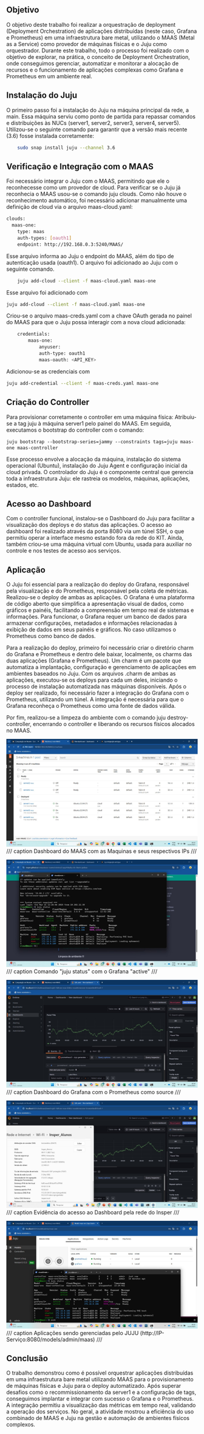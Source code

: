 ## Objetivo

O objetivo deste trabalho foi realizar a orquestração de deployment (Deployment Orchestration) de aplicações distribuídas (neste caso, Grafana e Prometheus) em uma infraestrutura bare metal, utilizando o MAAS (Metal as a Service) como provedor de máquinas físicas e o Juju como orquestrador. Durante este trabalho, todo o processo foi realizado com o objetivo de explorar, na prática, o conceito de Deployment Orchestration, onde conseguimos gerenciar, automatizar e monitorar a alocação de recursos e o funcionamento de aplicações complexas como Grafana e Prometheus em um ambiente real.

## Instalação do Juju
O primeiro passo foi a instalação do Juju na máquina principal da rede, a main. Essa máquina serviu como ponto de partida para repassar comandos e distribuições às NUCs (server1, server2, server3, server4, server5). Utilizou-se o seguinte comando para garantir que a versão mais recente (3.6) fosse instalada corretamente:

<!-- termynal -->

``` bash
    sudo snap install juju --channel 3.6
```

## Verificação e Integração com o MAAS
Foi necessário integrar o Juju com o MAAS, permitindo que ele o reconhecesse como um provedor de cloud. Para verificar se o Juju já reconhecia o MAAS usou-se o comando juju clouds. Como não houve o reconhecimento automático, foi necessário adicionar manualmente uma definição de cloud via o arquivo maas-cloud.yaml: 

``` bash
clouds:
  maas-one:
    type: maas
    auth-types: [oauth1]
    endpoint: http://192.168.0.3:5240/MAAS/
```



Esse arquivo informa ao Juju o endpoint do MAAS, além do tipo de autenticação usada (oauth1). O arquivo foi adicionado ao Juju com o seguinte comando.


<!-- termynal -->
``` bash
    juju add-cloud --client -f maas-cloud.yaml maas-one
``` 

Esse arquivo foi adicionado com

<!-- termynal -->

``` bash
juju add-cloud --client -f maas-cloud.yaml maas-one
```

Criou-se o arquivo maas-creds.yaml com a chave OAuth gerada no painel do MAAS para que o Juju possa interagir com a nova cloud adicionada:

``` bash
    credentials:
        maas-one:
            anyuser:
            auth-type: oauth1
            maas-oauth: <API_KEY>
```  

Adicionou-se as credenciais com

<!-- termynal -->

``` bash
juju add-credential --client -f maas-creds.yaml maas-one
```

## Criação do Controller

Para provisionar corretamente o controller em uma máquina física: Atribuiu-se a tag juju à máquina server1 pelo painel do MAAS. Em seguida, executamos o bootstrap do controller com o comando:

<!-- termynal -->

    juju bootstrap --bootstrap-series=jammy --constraints tags=juju maas-one maas-controller

Esse processo envolve a alocação da máquina, instalação do sistema operacional (Ubuntu), instalação do Juju Agent e configuração inicial da cloud privada. O controlador do Juju é o componente central que gerencia toda a infraestrutura Juju: ele rastreia os modelos, máquinas, aplicações, estados, etc. 

## Acesso ao Dashboard 
Com o controller funcional, instalou-se o Dashboard do Juju para facilitar a visualização dos deploys e do status das aplicações. O acesso ao dashboard foi realizado através da porta 8080 via um túnel SSH, o que permitiu operar a interface mesmo estando fora da rede do KIT. Ainda, também criou-se uma máquina virtual com Ubuntu, usada para auxiliar no controle e nos testes de acesso aos serviços.

## Aplicação
O Juju foi essencial para a realização do deploy do Grafana, responsável pela visualização e do Prometheus, responsável pela coleta de métricas. Realizou-se o deploy de ambas as aplicações. O Grafana é uma plataforma de código aberto que simplifica a apresentação visual de dados, como gráficos e painéis, facilitando a compreensão em tempo real de sistemas e informações. Para funcionar, o Grafana requer um banco de dados para armazenar configurações, metadados e informações relacionadas à exibição de dados em seus painéis e gráficos. No caso utilizamos o Prometheus como banco de dados.

Para a realização do deploy, primeiro foi necessário criar o diretório charm do Grafana e Prometheus e dentro dele baixar, localmente, os charms das duas aplicações (Grafana e Prometheus). Um charm é um pacote que automatiza a implantação, configuração e gerenciamento de aplicações em ambientes baseados no Juju. Com os arquivos .charm de ambas as aplicações, executou-se os deploys para cada um deles, iniciando o processo de instalação automatizada nas máquinas disponíveis. Após o deploy ser realizado, foi necessário fazer a integração do Grafana com o Prometheus, utilizando um túnel. A integração é necessária para que o Grafana reconheça o Prometheus como uma fonte de dados válida.

Por fim, realizou-se a limpeza do ambiente com o comando juju destroy-controller, encerrando o controller e liberando os recursos físicos alocados no MAAS.


![Dashboard do MAAS com as Maquinas e seus respectivos IPs](./atv_1.jpg)
/// caption
Dashboard do MAAS com as Maquinas e seus respectivos IPs
///

![Comando "juju status" com o Grafana "active"](./atv_2.jpg)
/// caption
Comando "juju status" com o Grafana "active"
///

![Dashboard do Grafana com o Prometheus como source](./atv_3.jpg)
/// caption
Dashboard do Grafana com o Prometheus como source
///

![Evidência do acesso ao Dashboard pela rede do Insper](./atv_4.jpg)
/// caption
Evidência do acesso ao Dashboard pela rede do Insper
///


![Aplicações sendo gerenciadas pelo JUJU (http://IP-Serviço:8080/models/admin/maas)](./atv_5.jpg)
/// caption
Aplicações sendo gerenciadas pelo JUJU (http://IP-Serviço:8080/models/admin/maas)
///


## Conclusão
O trabalho demonstrou como é possível orquestrar aplicações distribuídas em uma infraestrutura bare metal utilizando MAAS para o provisionamento de máquinas físicas e Juju para o deploy automatizado. Após superar desafios como o recommissionamento da server1 e a configuração de tags, conseguimos implantar e integrar com sucesso o Grafana e o Prometheus. A integração permitiu a visualização das métricas em tempo real, validando a operação dos serviços. No geral, a atividade mostrou a eficiência do uso combinado de MAAS e Juju na gestão e automação de ambientes físicos complexos.